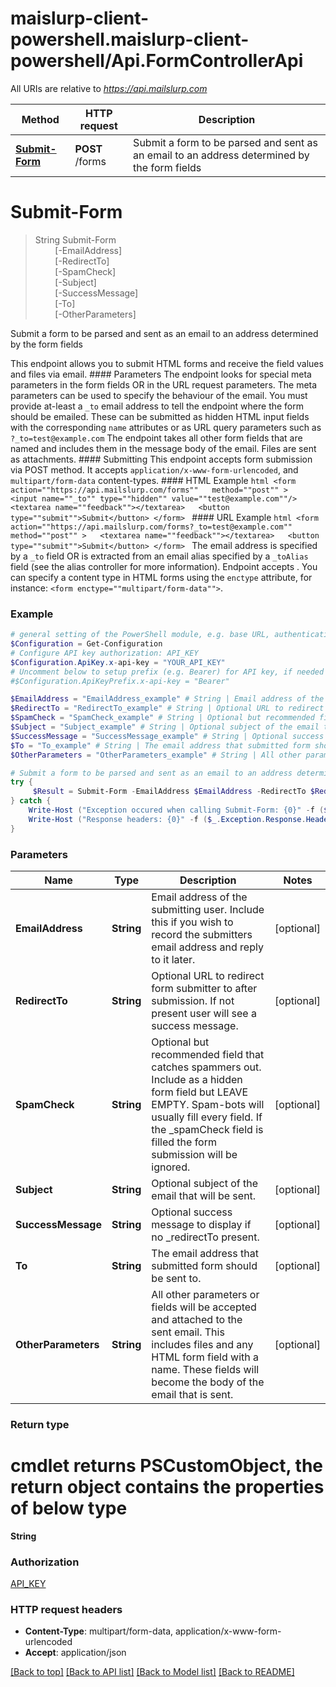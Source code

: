 # maislurp-client-powershell.maislurp-client-powershell/Api.FormControllerApi

All URIs are relative to *https://api.mailslurp.com*

Method | HTTP request | Description
------------- | ------------- | -------------
[**Submit-Form**](FormControllerApi#Submit-Form) | **POST** /forms | Submit a form to be parsed and sent as an email to an address determined by the form fields


<a name="Submit-Form"></a>
# **Submit-Form**
> String Submit-Form<br>
> &nbsp;&nbsp;&nbsp;&nbsp;&nbsp;&nbsp;&nbsp;&nbsp;[-EmailAddress] <String><br>
> &nbsp;&nbsp;&nbsp;&nbsp;&nbsp;&nbsp;&nbsp;&nbsp;[-RedirectTo] <String><br>
> &nbsp;&nbsp;&nbsp;&nbsp;&nbsp;&nbsp;&nbsp;&nbsp;[-SpamCheck] <String><br>
> &nbsp;&nbsp;&nbsp;&nbsp;&nbsp;&nbsp;&nbsp;&nbsp;[-Subject] <String><br>
> &nbsp;&nbsp;&nbsp;&nbsp;&nbsp;&nbsp;&nbsp;&nbsp;[-SuccessMessage] <String><br>
> &nbsp;&nbsp;&nbsp;&nbsp;&nbsp;&nbsp;&nbsp;&nbsp;[-To] <String><br>
> &nbsp;&nbsp;&nbsp;&nbsp;&nbsp;&nbsp;&nbsp;&nbsp;[-OtherParameters] <String><br>

Submit a form to be parsed and sent as an email to an address determined by the form fields

This endpoint allows you to submit HTML forms and receive the field values and files via email.   #### Parameters The endpoint looks for special meta parameters in the form fields OR in the URL request parameters. The meta parameters can be used to specify the behaviour of the email.   You must provide at-least a `_to` email address to tell the endpoint where the form should be emailed. These can be submitted as hidden HTML input fields with the corresponding `name` attributes or as URL query parameters such as `?_to=test@example.com`  The endpoint takes all other form fields that are named and includes them in the message body of the email. Files are sent as attachments.  #### Submitting This endpoint accepts form submission via POST method. It accepts `application/x-www-form-urlencoded`, and `multipart/form-data` content-types.  #### HTML Example ```html <form    action=""https://api.mailslurp.com/forms""   method=""post"" >   <input name=""_to"" type=""hidden"" value=""test@example.com""/>   <textarea name=""feedback""></textarea>   <button type=""submit"">Submit</button> </form> ```  #### URL Example ```html <form    action=""https://api.mailslurp.com/forms?_to=test@example.com""   method=""post"" >   <textarea name=""feedback""></textarea>   <button type=""submit"">Submit</button> </form> ```    The email address is specified by a `_to` field OR is extracted from an email alias specified by a `_toAlias` field (see the alias controller for more information).  Endpoint accepts .  You can specify a content type in HTML forms using the `enctype` attribute, for instance: `<form enctype=""multipart/form-data"">`.  

### Example
```powershell
# general setting of the PowerShell module, e.g. base URL, authentication, etc
$Configuration = Get-Configuration
# Configure API key authorization: API_KEY
$Configuration.ApiKey.x-api-key = "YOUR_API_KEY"
# Uncomment below to setup prefix (e.g. Bearer) for API key, if needed
#$Configuration.ApiKeyPrefix.x-api-key = "Bearer"

$EmailAddress = "EmailAddress_example" # String | Email address of the submitting user. Include this if you wish to record the submitters email address and reply to it later. (optional)
$RedirectTo = "RedirectTo_example" # String | Optional URL to redirect form submitter to after submission. If not present user will see a success message. (optional)
$SpamCheck = "SpamCheck_example" # String | Optional but recommended field that catches spammers out. Include as a hidden form field but LEAVE EMPTY. Spam-bots will usually fill every field. If the _spamCheck field is filled the form submission will be ignored. (optional)
$Subject = "Subject_example" # String | Optional subject of the email that will be sent. (optional)
$SuccessMessage = "SuccessMessage_example" # String | Optional success message to display if no _redirectTo present. (optional)
$To = "To_example" # String | The email address that submitted form should be sent to. (optional)
$OtherParameters = "OtherParameters_example" # String | All other parameters or fields will be accepted and attached to the sent email. This includes files and any HTML form field with a name. These fields will become the body of the email that is sent. (optional)

# Submit a form to be parsed and sent as an email to an address determined by the form fields
try {
     $Result = Submit-Form -EmailAddress $EmailAddress -RedirectTo $RedirectTo -SpamCheck $SpamCheck -Subject $Subject -SuccessMessage $SuccessMessage -To $To -OtherParameters $OtherParameters
} catch {
    Write-Host ("Exception occured when calling Submit-Form: {0}" -f ($_.ErrorDetails | ConvertFrom-Json))
    Write-Host ("Response headers: {0}" -f ($_.Exception.Response.Headers | ConvertTo-Json))
}
```

### Parameters

Name | Type | Description  | Notes
------------- | ------------- | ------------- | -------------
 **EmailAddress** | **String**| Email address of the submitting user. Include this if you wish to record the submitters email address and reply to it later. | [optional] 
 **RedirectTo** | **String**| Optional URL to redirect form submitter to after submission. If not present user will see a success message. | [optional] 
 **SpamCheck** | **String**| Optional but recommended field that catches spammers out. Include as a hidden form field but LEAVE EMPTY. Spam-bots will usually fill every field. If the _spamCheck field is filled the form submission will be ignored. | [optional] 
 **Subject** | **String**| Optional subject of the email that will be sent. | [optional] 
 **SuccessMessage** | **String**| Optional success message to display if no _redirectTo present. | [optional] 
 **To** | **String**| The email address that submitted form should be sent to. | [optional] 
 **OtherParameters** | **String**| All other parameters or fields will be accepted and attached to the sent email. This includes files and any HTML form field with a name. These fields will become the body of the email that is sent. | [optional] 

### Return type
# cmdlet returns PSCustomObject, the return object contains the properties of below type
**String**

### Authorization

[API_KEY](../README#API_KEY)

### HTTP request headers

 - **Content-Type**: multipart/form-data, application/x-www-form-urlencoded
 - **Accept**: application/json

[[Back to top]](#) [[Back to API list]](../README#documentation-for-api-endpoints) [[Back to Model list]](../README#documentation-for-models) [[Back to README]](../README)

